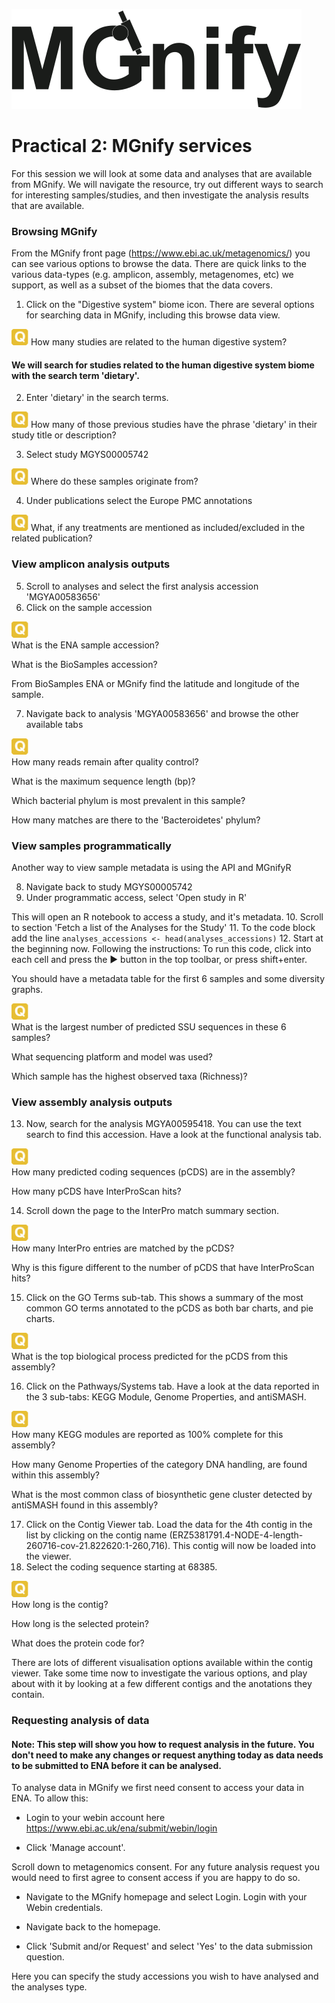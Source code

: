 ![MGnify](images/mgnify_logo_vf2.svg)
# Practical 2: MGnify services

For this session we will look at some data and analyses that are available from MGnify. We will navigate the resource, try out different ways to search for interesting samples/studies, and then investigate the analysis results that are available.

### Browsing MGnify

From the MGnify front page (https://www.ebi.ac.uk/metagenomics/) you can see various options to browse the data. There are quick links to the various data-types (e.g. amplicon, assembly, metagenomes, etc) we support, as well as a subset of the biomes that the data covers.

1. Click on the "Digestive system" biome icon.
There are several options for searching data in MGnify, including this browse data view.

![Question](images/question.png) How many studies are related to the human digestive system?

#### We will search for studies related to the human digestive system biome with the search term 'dietary'.
2. Enter 'dietary' in the search terms.

![Question](images/question.png) How many of those previous studies have the phrase 'dietary' in their study title or description?

3. Select study MGYS00005742 

![Question](images/question.png)  Where do these samples originate from?

4. Under publications select the Europe PMC annotations

![Question](images/question.png)  What, if any treatments are mentioned as included/excluded in the related publication?


### View amplicon analysis outputs
5. Scroll to analyses and select the first analysis accession 'MGYA00583656'
6. Click on the sample accession

![Question](images/question.png)  
What is the ENA sample accession?

What is the BioSamples accession?

From BioSamples ENA or MGnify find the latitude and longitude of the sample.

7. Navigate back to analysis 'MGYA00583656' and browse the other available tabs

![Question](images/question.png)  
How many reads remain after quality control?

What is the maximum sequence length (bp)?

Which bacterial phylum is most prevalent in this sample?

How many matches are there to the 'Bacteroidetes' phylum?


### View samples programmatically 
Another way to view sample metadata is using the API and MGnifyR

8. Navigate back to study MGYS00005742
9. Under programmatic access, select 'Open study in R'

This will open an R notebook to access a study, and it's metadata.
10. Scroll to section 'Fetch a list of the Analyses for the Study'
11. To the code block add the line ```analyses_accessions <- head(analyses_accessions)```
12. Start at the beginning now. Following the instructions: To run this code, click into each cell and press the ▶ button in the top toolbar, or press shift+enter.

You should have a metadata table for the first 6 samples and some diversity graphs.

![Question](images/question.png)  
What is the largest number of predicted SSU sequences in these 6 samples?

What sequencing platform and model was used?

Which sample has the highest observed taxa (Richness)?


### View assembly analysis outputs
13. Now, search for the analysis MGYA00595418. You can use the text search to find this accession. Have a look at the functional analysis tab.

![Question](images/question.png)  
How many predicted coding sequences (pCDS) are in the assembly?

How many pCDS have InterProScan hits?

14. Scroll down the page to the InterPro match summary section.

![Question](images/question.png)  
How many InterPro entries are matched by the pCDS?

Why is this figure different to the number of pCDS that have InterProScan hits?

15. Click on the GO Terms sub-tab. This shows a summary of the most common GO terms annotated to the pCDS as both bar charts, and pie charts.

![Question](images/question.png)  
What is the top biological process predicted for the pCDS from this assembly?

16. Click on the Pathways/Systems tab. Have a look at the data reported in the 3 sub-tabs: KEGG Module, Genome Properties, and antiSMASH.

![Question](images/question.png)  
How many KEGG modules are reported as 100% complete for this assembly?

How many Genome Properties of the category DNA handling, are found within this assembly?

What is the most common class of biosynthetic gene cluster detected by antiSMASH found in this assembly?

17. Click on the Contig Viewer tab. Load the data for the 4th contig in the list by clicking on the contig name (ERZ5381791.4-NODE-4-length-260716-cov-21.822620:1-260,716). This contig will now be loaded into the viewer.
18. Select the coding sequence starting at 68385.

![Question](images/question.png)  
How long is the contig? 

How long is the selected protein?

What does the protein code for?

There are lots of different visualisation options available within the contig viewer. Take some time now to investigate the various options, and play about with it by looking at a few different contigs and the anotations they contain.

### Requesting analysis of data

#### Note: This step will show you how to request analysis in the future. You don't need to make any changes or request anything today as data needs to be submitted to ENA before it can be analysed.

To analyse data in MGnify we first need consent to access your data in ENA. To allow this:

- Login to your webin account here https://www.ebi.ac.uk/ena/submit/webin/login

- Click 'Manage account'.

Scroll down to metagenomics consent. For any future analysis request you would need to first agree to consent access if you are happy to do so.

- Navigate to the MGnify homepage and select Login. Login with your Webin credentials.

- Navigate back to the homepage.

- Click 'Submit and/or Request' and select 'Yes' to the data submission question.



Here you can specify the study accessions you wish to have analysed and the analyses type.












